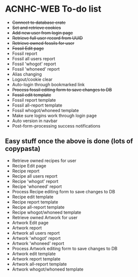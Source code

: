 # ACNHC-WEB To-do list

* ~~Connect to database crate~~
* ~~Set and retrieve cookies~~
* ~~Add new user from login page~~
* ~~Retrieve full user record from UUID~~
* ~~Retrieve owned fossils for user~~
* ~~Fossil Edit page~~
* Fossil report
* Fossil all users report
* Fossil 'whogot' report
* Fossil 'whoneed' report
* Alias changing
* Logout/cookie clear
* Auto-login through bookmarked link
* ~~Process fossil editing form to save changes to DB~~
* ~~Fossil edit template~~
* Fossil report template
* Fossil all-report template
* Fossil whogot/whoneed template
* Make sure logins work through login page
* Auto version in navbar
* Post-form-processing success notifications

## Easy stuff once the above is done (lots of copypasta)

* Retrieve owned recipes for user
* Recipe Edit page
* Recipe report
* Recipe all users report
* Recipe 'whogot' report
* Recipe 'whoneed' report
* Process Recipe editing form to save changes to DB
* Recipe edit template
* Recipe report template
* Recipe all-report template
* Recipe whogot/whoneed template
* Retrieve owned Artwork for user
* Artwork Edit page
* Artwork report
* Artwork all users report
* Artwork 'whogot' report
* Artwork 'whoneed' report
* Process Artwork editing form to save changes to DB
* Artwork edit template
* Artwork report template
* Artwork all-report template
* Artwork whogot/whoneed template
